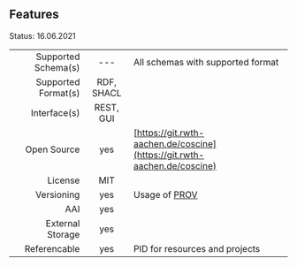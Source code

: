 ## Features

Status: 16.06.2021

|                       |                   |                                                   |
| ---------------------:| :---------------: | ------------------------------------------------- |
| Supported Schema(s)   | ---               | All schemas with supported format                            |
| Supported Format(s)   | RDF, SHACL        |                                                              |
| Interface(s)          | REST, GUI         |                                                              |
| Open Source           | yes               | [https://git.rwth-aachen.de/coscine](https://git.rwth-aachen.de/coscine) |
| License               | MIT               |                                                              |
| Versioning            | yes               | Usage of [PROV](https://www.w3.org/TR/prov-overview/)        |
| AAI                   | yes               |                                                              |
| External Storage      | yes               |                                                              |
| Referencable          | yes               | PID for resources and projects                               |



